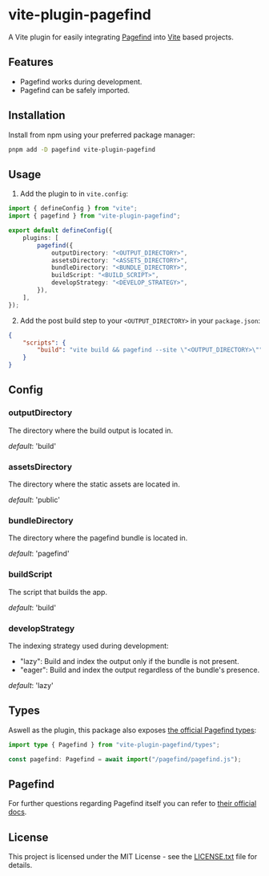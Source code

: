 # vite-plugin-pagefind

A Vite plugin for easily integrating [Pagefind](https://pagefind.app/) into [Vite](https://vite.dev/) based projects.

## Features

- Pagefind works during development.
- Pagefind can be safely imported.

## Installation

Install from npm using your preferred package manager:

```bash
pnpm add -D pagefind vite-plugin-pagefind
```

## Usage

1. Add the plugin to in `vite.config`:

```ts
import { defineConfig } from "vite";
import { pagefind } from "vite-plugin-pagefind";

export default defineConfig({
	plugins: [
		pagefind({
			outputDirectory: "<OUTPUT_DIRECTORY>",
			assetsDirectory: "<ASSETS_DIRECTORY>",
			bundleDirectory: "<BUNDLE_DIRECTORY>",
			buildScript: "<BUILD_SCRIPT>",
			developStrategy: "<DEVELOP_STRATEGY>",
		}),
	],
});
```

2. Add the post build step to your `<OUTPUT_DIRECTORY>` in your `package.json`:

```json
{
	"scripts": {
		"build": "vite build && pagefind --site \"<OUTPUT_DIRECTORY>\""
	}
}
```

## Config

### outputDirectory

The directory where the build output is located in.

_default_: 'build'

### assetsDirectory

The directory where the static assets are located in.

_default_: 'public'

### bundleDirectory

The directory where the pagefind bundle is located in.

_default_: 'pagefind'

### buildScript

The script that builds the app.

_default_: 'build'

### developStrategy

The indexing strategy used during development:

- "lazy": Build and index the output only if the bundle is not present.
- "eager": Build and index the output regardless of the bundle's presence.

_default_: 'lazy'

## Types

Aswell as the plugin, this package also exposes [the official Pagefind types](https://github.com/CloudCannon/pagefind/blob/production-docs/pagefind_web_js/types/index.d.ts):

```ts
import type { Pagefind } from "vite-plugin-pagefind/types";

const pagefind: Pagefind = await import("/pagefind/pagefind.js");
```

## Pagefind

For further questions regarding Pagefind itself you can refer to [their official docs](https://pagefind.app/).

## License

This project is licensed under the MIT License - see the [LICENSE.txt](LICENSE.txt) file for details.
